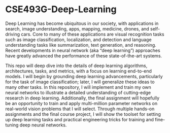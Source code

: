 # CSE493G-Deep-Learning

Deep Learning has become ubiquitous in our society, with applications in search, image understanding, apps, mapping, medicine, drones, and self-driving cars. Core to many of these applications are visual recognition tasks such as image classification, localization, and detection and language understanding tasks like summarization, text generation, and reasoning. Recent developments in neural network (aka “deep learning”) approaches have greatly advanced the performance of these state-of-the-art systems.

This repo will deep dive into the details of deep learning algorithms, architectures, tasks, and metrics, with a focus on learning end-to-end models. I will begin by grounding deep learning advancements, particularly for the task of image classification; later, I will generalize these ideas to many other tasks. In this repository, I will implement and train my own neural networks to illustrate a detailed understanding of cutting-edge research in deep learning. Additionally, the final assignment will hopefully be an opportunity to train and apply multi-million parameter networks on real-world vision problems that I will select. Through multiple hands-on assignments and the final course project, I will show the toolset for setting up deep learning tasks and practical engineering tricks for training and fine-tuning deep neural networks.
